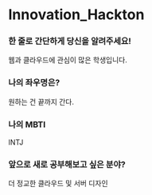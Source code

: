 # Innovation_Hackton

### 한 줄로 간단하게 당신을 알려주세요!
웹과 클라우드에 관심이 많은 학생입니다.

### 나의 좌우명은?
원하는 건 끝까지 간다.

### 나의 MBTI
INTJ

### 앞으로 새로 공부해보고 싶은 분야?
더 정교한 클라우드 및 서버 디자인